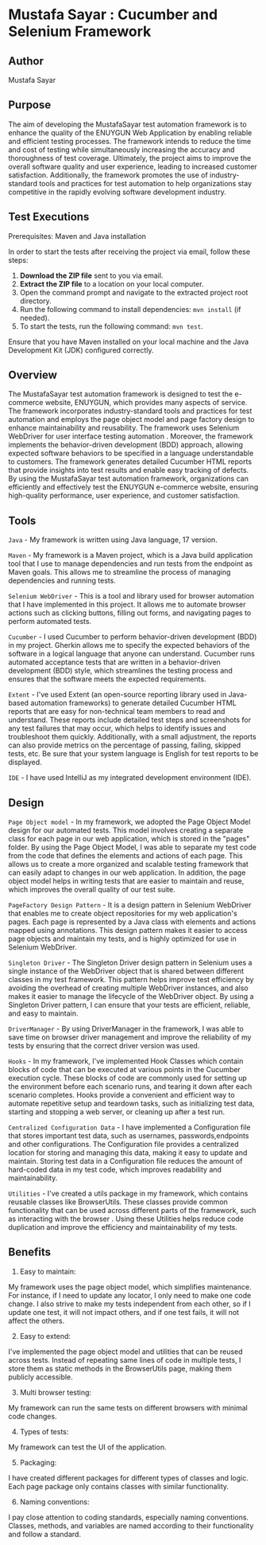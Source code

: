 Mustafa Sayar : Cucumber and Selenium  Framework 
================================

Author 
----------
Mustafa Sayar

Purpose
----------

The aim of developing the MustafaSayar test automation framework is to enhance the quality of the ENUYGUN Web Application by enabling reliable and efficient testing processes. The framework intends to reduce the time and cost of testing while simultaneously increasing the accuracy and thoroughness of test coverage. Ultimately, the project aims to improve the overall software quality and user experience, leading to increased customer satisfaction. Additionally, the framework promotes the use of industry-standard tools and practices for test automation to help organizations stay competitive in the rapidly evolving software development industry.


Test Executions
----------- 

Prerequisites: Maven and Java installation

In order to start the tests after receiving the project via email, follow these steps:

1. **Download the ZIP file** sent to you via email.
2. **Extract the ZIP file** to a location on your local computer.
3. Open the command prompt and navigate to the extracted project root directory.
4. Run the following command to install dependencies: `mvn install` (if needed).
5. To start the tests, run the following command: `mvn test`.

Ensure that you have Maven installed on your local machine and the Java Development Kit (JDK) configured correctly.


Overview
--------

The MustafaSayar test automation framework is designed to test the e-commerce website, ENUYGUN, which provides many aspects of service. The framework incorporates industry-standard tools and practices for test automation and employs the page object model and page factory design to enhance maintainability and reusability. The framework uses Selenium WebDriver for user interface testing automation . Moreover, the framework implements the behavior-driven development (BDD) approach, allowing expected software behaviors to be specified in a language understandable to customers. The framework generates detailed Cucumber HTML reports that provide insights into test results and enable easy tracking of defects. By using the MustafaSayar test automation framework, organizations can efficiently and effectively test the ENUYGUN e-commerce website, ensuring high-quality performance, user experience, and customer satisfaction.

Tools
-------

`Java` - My framework is written using Java language, 17 version.

`Maven` - My framework is a Maven project, which is a Java build application tool that I use to manage dependencies and run tests from the endpoint as Maven goals. This allows me to streamline the process of managing dependencies and running tests.

`Selenium WebDriver` - This is a tool and library used for browser automation that I have implemented in this project. It allows me to automate browser actions such as clicking buttons, filling out forms, and navigating pages to perform automated tests.

`Cucumber` - I used Cucumber to perform behavior-driven development (BDD) in my project. Gherkin allows me to specify the expected behaviors of the software in a logical language that anyone can understand. Cucumber runs automated acceptance tests that are written in a behavior-driven development (BDD) style, which streamlines the testing process and ensures that the software meets the expected requirements.

`Extent` - I've used Extent (an open-source reporting library used in Java-based automation frameworks) to generate detailed Cucumber HTML reports that are easy for non-technical team members to read and understand. These reports include detailed test steps and screenshots for any test failures that may occur, which helps to identify issues and troubleshoot them quickly. Additionally, with a small adjustment, the reports can also provide metrics on the percentage of passing, failing, skipped tests, etc. Be sure that your system language is English for test reports to be displayed.

`IDE` - I have used IntelliJ as my integrated development environment (IDE).


Design
-------

`Page Object model` - In my framework, we adopted the Page Object Model design for our automated tests. This model involves creating a separate class for each page in our web application, which is stored in the "pages" folder. By using the Page Object Model, I was able to separate my test code from the code that defines the elements and actions of each page. This allows us to create a more organized and scalable testing framework that can easily adapt to changes in our web application. In addition, the page object model helps in writing tests that are easier to maintain and reuse, which improves the overall quality of our test suite.

`PageFactory Design Pattern` - It is a design pattern in Selenium WebDriver that enables me to create object repositories for my web application's pages. Each page is represented by a Java class with elements and actions mapped using annotations. This design pattern makes it easier to access page objects and maintain my tests, and is highly optimized for use in Selenium WebDriver.

`Singleton Driver` - The Singleton Driver design pattern in Selenium uses a single instance of the WebDriver object that is shared between different classes in my test framework. This pattern helps improve test efficiency by avoiding the overhead of creating multiple WebDriver instances, and also makes it easier to manage the lifecycle of the WebDriver object. By using a Singleton Driver pattern, I can ensure that your tests are efficient, reliable, and easy to maintain.

`DriverManager` - By using DriverManager in the framework, I was able to save time on browser driver management and improve the reliability of my tests by ensuring that the correct driver version was used.

`Hooks` - In my framework, I've implemented Hook Classes which contain blocks of code that can be executed at various points in the Cucumber execution cycle. These blocks of code are commonly used for setting up the environment before each scenario runs, and tearing it down after each scenario completes. Hooks provide a convenient and efficient way to automate repetitive setup and teardown tasks, such as initializing test data, starting and stopping a web server, or cleaning up after a test run.

`Centralized Configuration Data` - I have implemented a Configuration file that stores important test data, such as usernames, passwords,endpoints and other configurations. The Configuration file provides a centralized location for storing and managing this data, making it easy to update and maintain. Storing test data in a Configuration file reduces the amount of hard-coded data in my test code, which improves readability and maintainability.

`Utilities` - I've created a utils package in my framework, which contains reusable classes like BrowserUtils. These classes provide common functionality that can be used across different parts of the framework, such as interacting with the browser . Using these Utilities helps reduce code duplication and improve the efficiency and maintainability of my tests.


Benefits
-------

1) Easy to maintain:

My framework uses the page object model, which simplifies maintenance. For instance, if I need to update any locator, I only need to make one code change. I also strive to make my tests independent from each other, so if I update one test, it will not impact others, and if one test fails, it will not affect the others.

2) Easy to extend:

I've implemented the page object model and utilities that can be reused across tests. Instead of repeating same lines of code in multiple tests, I store them as static methods in the BrowserUtils page, making them publicly accessible.

3) Multi browser testing:

My framework can run the same tests on different browsers with minimal code changes.

4) Types of tests:

My framework can test the UI of the application.

5) Packaging:

I have created different packages for different types of classes and logic. Each page package only contains classes with similar functionality.

6) Naming conventions:

I pay close attention to coding standards, especially naming conventions. Classes, methods, and variables are named according to their functionality and follow a standard.



